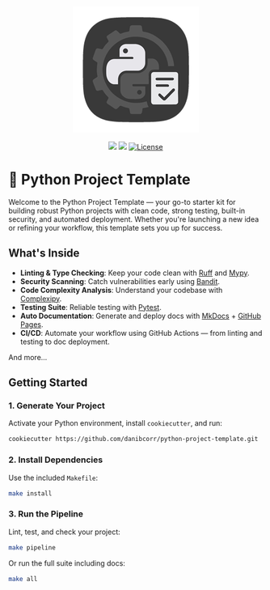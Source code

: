 <p align="center">
  <img src="./docs/assets/images/logo.png" height="250"/>
  <br/>
</p>

<p align="center">
  <a href="https://github.com/danibcorr/python-project-template/actions/workflows/workflow.yml"><img src="https://github.com/danibcorr/python-project-template/actions/workflows/workflow.yml/badge.svg"></a>
  <img src="https://img.shields.io/badge/python-3.10%20|%203.11%20|%203.12-blue">
  <a href="https://github.com/danibcorr/python-project-template/blob/main/LICENSE" target="_blank">
      <img src="https://img.shields.io/github/license/danibcorr/python-project-template" alt="License">
  </a>
</p>

# 🐍 Python Project Template

Welcome to the Python Project Template — your go-to starter kit for building robust
Python projects with clean code, strong testing, built-in security, and automated
deployment. Whether you're launching a new idea or refining your workflow, this template
sets you up for success.

## What's Inside

- **Linting & Type Checking**: Keep your code clean with
  [Ruff](https://docs.astral.sh/ruff/) and [Mypy](http://mypy-lang.org/).
- **Security Scanning**: Catch vulnerabilities early using
  [Bandit](https://bandit.readthedocs.io/en/latest/).
- **Code Complexity Analysis**: Understand your codebase with
  [Complexipy](https://rohaquinlop.github.io/complexipy/).
- **Testing Suite**: Reliable testing with [Pytest](https://docs.pytest.org/en/stable/).
- **Auto Documentation**: Generate and deploy docs with
  [MkDocs](https://www.mkdocs.org/) + [GitHub Pages](https://pages.github.com/).
- **CI/CD**: Automate your workflow using GitHub Actions — from linting and testing to
  doc deployment.

And more...

## Getting Started

### 1. Generate Your Project

Activate your Python environment, install `cookiecutter`, and run:

```bash
cookiecutter https://github.com/danibcorr/python-project-template.git
```

### 2. Install Dependencies

Use the included `Makefile`:

```bash
make install
```

### 3. Run the Pipeline

Lint, test, and check your project:

```bash
make pipeline
```

Or run the full suite including docs:

```bash
make all
```
